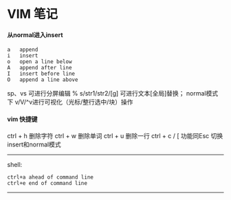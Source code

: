 # VIM 笔记

#### 从normal进入insert

```shell
a   append
i   insert
o   open a line below
A   append after line
I   insert before line
O   append a line above
```

sp、vs                  可进行分屏编辑
% s/str1/str2/[g]       可进行文本[全局]替换；
normal模式下 v/V/^v进行可视化（光标/整行选中/块）操作
#### vim 快捷键
ctrl + h            删除字符
ctrl + w            删除单词
ctrl + u            删除一行
ctrl + c / [        功能同Esc 切换insert和normal模式

---
shell:
```shell
ctrl+a ahead of command line
ctrl+e end of command line
```
---